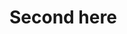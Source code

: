 <!--
Models:
  - Name: Inception v3 - 120 epochs
    In Collection: Inception v3
    SOTAgentsdata:
      Epochs: 120
    Results:
      - Task: Image Classification
        Dataset: ImageNet
        Metrics:
          Top 1 Accuracy: 75.1%
          Top 5 Accuracy: 93.1%
    Weights: https://download.pytorch.org/models/inception_v3_google-120-1a9a5afd.pth
-->

# Second here